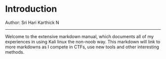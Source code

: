 # Introduction
Author: Sri Hari Karthick N

---
Welcome to the extensive markdown manual, which documents all of my experiences in using Kali linux the non-noob way. This markdown will link to more markdowns as I compete in CTFs, use new tools and other interesting methods.
